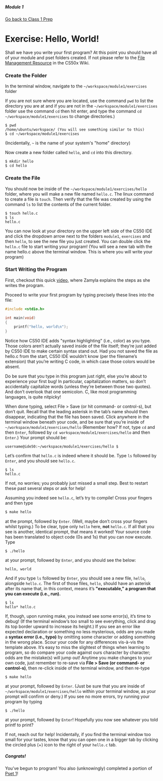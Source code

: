 ##### Module 1

[Go back to Class 1 Prep](../../class1-prep#printing-getting-user-input)

# Exercise: Hello, World!

Shall we have you write your first program? At this point you should have all of your module and pset folders created.  If not please refer to the <a href="https://github.com/Launch-Code/cs50x-live-2016/wiki/File-Management-Resource#setting-up-the-directory" target="_blank">File Management Resource</a> in the CS50x Wiki.

### Create the Folder

In the terminal window, navigate to the `~/workspace/module1/exercises` folder 

If you are not sure where you are located, use the command `pwd` to list the directory you are at and if you are not in the `~/workspace/module1/exercises` folder use the command `cd` then hit enter, and type the command `cd ~/workspace/module1/exercises` to change directories.) 
```
$ pwd
/home/ubuntu/workspace/ (You will see something similar to this)
$ cd ~/workspace/module1/exercises
```

(Incidentally, `~` is the name of your system's "home" directory)

Now create a new folder called `hello`, and `cd` into this directory.
```
$ mkdir hello
$ cd hello
```

### Create the File

You should now be inside of the  `~/workspace/module1/exercises/hello` folder, where you will make a new file named `hello.c`. The linux command to create a file is `touch`. Then verify that the file was created by using the command `ls` to list the contents of the current folder.
```
$ touch hello.c
$ ls
hello.c
```
You can now look at your directory on the upper left side of the CS50 IDE and  click the dropdown arrow next to the folders `module1`, `exercises` and then `hello`, to see the new file you just created. You can double click the `hello.c` file to start writing your program! (You will see a new tab with the name hello.c above the terminal window. This is where you will write your program) 

### Start Writing the Program

First, checkout this quick <a href="https://youtu.be/HkQD6aw7oDc?t=101" target="_blank">video</a>, where Zamyla explains the steps as she writes the program.

Proceed to write your first program by typing precisely these lines into the file:
```c
#include <stdio.h>

int main(void)
{
    printf("hello, world\n");
}
```

Notice how CS50 IDE adds "syntax highlighting" (i.e., color) as you type. Those colors aren’t actually saved inside of the file itself; they’re just added by CS50 IDE to make certain syntax stand out. Had you not saved the file as hello.c from the start, CS50 IDE wouldn’t know (per the filename’s extension) that you’re writing C code, in which case those colors would be absent.

Do be sure that you type in this program just right, else you’re about to experience your first bug! In particular, capitalization matters, so don’t accidentally capitalize words (unless they’re between those two quotes). And don’t overlook that one semicolon. C, like most programming languages, is quite nitpicky!

When done typing, select File > Save (or hit command- or control-s), but don’t quit. Recall that the leading asterisk in the tab’s name should then disappear, indicating that the file has been saved. Click anywhere in the terminal window beneath your code, and be sure that you’re inside of `~/workspace/module1/exercises/hello` (Remember how? If not, type `cd` and then `Enter`, followed by `cd workspace/module1/exercises/hello` and then `Enter`.) Your prompt should be:
```
username@ide50:~/workspace/module1/exercises/hello $
```

Let’s confirm that `hello.c` is indeed where it should be. Type `ls` 
followed by `Enter`, and you should see `hello.c`. 
```
$ ls
hello.c
```
If not, no worries; you probably just missed a small step. Best to restart these past several steps or ask for help!

Assuming you indeed see `hello.c`, let’s try to compile! Cross your fingers and then type
```c
$ make hello
```
at the prompt, followed by `Enter`. (Well, maybe don’t cross your fingers whilst typing.) To be clear, type only `hello` here, **not** `hello.c`. If all that you see is another, identical prompt, that means it worked! Your source code has been translated to object code (0s and 1s) that you can now execute. Type
```
$ ./hello
```
at your prompt, followed by `Enter`, and you should see the below:
```
hello, world
```

And if you type `ls` followed by `Enter`, you should see a new file, `hello`, alongside `hello.c`. The first of those files, `hello`, should have an asterisk after its name that, in this context, means it’s **"executable," a program that you can execute (i.e., run).**
```
$ ls
hello* hello.c
```


If, though, upon running make, you instead see some error(s), it’s time to debug! (If the terminal window’s too small to see everything, click and drag its top border upward to increase its height.) If you see an error like expected declaration or something no less mysterious, odds are you made a **syntax error (i.e., typo)** by omitting some character or adding something in the wrong place. Scour your code for any differences vis-à-vis the template above. It’s easy to miss the slightest of things when learning to program, so do compare your code against ours character by character; odds are the mistake(s) will jump out! Anytime you make changes to your own code, just remember to re-save via **File > Save (or command- or control-s)**, then re-click inside of the terminal window, and then re-type
```
$ make hello
```
at your prompt, followed by `Enter`. (Just be sure that you are inside of `~/workspace/module1/exercises/hello` within your terminal window, as your prompt will confirm or deny.) If you see no more errors, try running your program by typing
```
$ ./hello
```
at your prompt, followed by `Enter`! Hopefully you now see whatever you told printf to print?

If not, reach out for help! Incidentally, if you find the terminal window too small for your tastes, know that you can open one in a bigger tab by clicking the circled plus (+) icon to the right of your `hello.c` tab.


##### Congrats!

You’ve begun to program! You also (unknowingly) completed a portion of <a href="http://cdn.cs50.net/2015/fall/psets/1/pset1/pset1.html#hello_c" target="_blank">Pset 1</a>!



